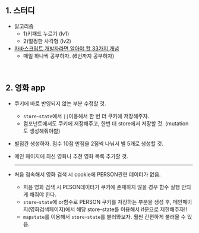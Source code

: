 ## 1. 스터디
- 알고리즘
  - 1)키패드 누르기 (lv1)
  - 2)멀쩡한 사각형 (lv2)
- [자바스크립트 개발자라면 알아야 할 33가지 개념](https://velog.io/@jakeseo_me/2019-03-15-2303-%EC%9E%91%EC%84%B1%EB%90%A8-rmjta5a3xh)
  - 매일 하나씩 공부하자. (6번까지 공부하자)

<br/>

## 2. 영화 app
- 쿠키에 바로 반영되지 않는 부분 수정할 것.
  - `store`-`state`에서 `||`이용해서 한 번 더 쿠키에 저장해주자. 
  - 컴포넌트에서도 쿠키에 저장해주고, 한번 더 store에서 저장할 것. (mutation도 생성해줘야함)
- 별점칸 생성하자. 점수 10점 만점을 2점씩 나눠서 별 5개로 생성할 것.
- 메인 페이지에 최신 영화나 추천 영화 목록 추가할 것.

  ***

- 처음 접속해서 영화 검색 시 cookie에 PERSON관련 데이터가 없음. 
  - 처음 영화 검색 시 PESON데이터가 쿠키에 존재하지 않을 경우 함수 실행 안되게 해줘야 한다.
  - `store`-`state`에 or함수로 PERSON 쿠키를 저장하는 부분을 생성 후, 메인페이지(영화검색페이지)에서 해당 store-state를 이용해서 if문으로 제한해주자!!
  - `mapstate`를 이용해서 `store`-`state`를 불러와보자. 훨씬 간편하게 불러올 수 있음.
